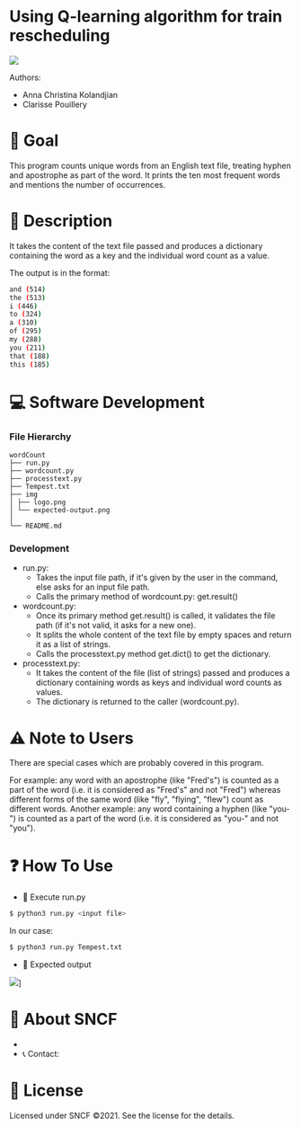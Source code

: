 # Using Q-learning algorithm for train rescheduling

[![](./img/logo.png)](https://)

Authors:
 - Anna Christina Kolandjian
 - Clarisse Pouillery
 
# 🎯 Goal
This program counts unique words from an English text file, treating hyphen and apostrophe 
as part of the word. It prints the ten most frequent words and mentions the number of 
occurrences.

# 📝 Description 
It takes the content of the text file passed and produces a dictionary
containing the word as a key and the individual word count as a value.

The output is in the format:

```bash
and (514)
the (513)
i (446)
to (324)
a (310)
of (295)
my (288)
you (211)
that (188)
this (185)
```

# 💻 Software Development
### File Hierarchy
```
wordCount
├── run.py
├── wordcount.py
├── processtext.py
├── Tempest.txt
├── img
│ ├── logo.png
│ └── expected-output.png
│ 
└── README.md
```
### Development

- run.py: 
   - Takes the input file path, if it's given by the user in the command, else asks for an input file path.
   - Calls the primary method of wordcount.py: get.result() 
- wordcount.py:
   - Once its primary method get.result() is called, it validates the file path (if it's not valid, it asks for a new one). 
   - It splits the whole content of the text file by empty spaces and return it as a list of strings.
   - Calls the processtext.py method get.dict() to get the dictionary.
- processtext.py:
   - It takes the content of the file (list of strings) passed and produces a dictionary containing words as keys and individual word counts as values.
   - The dictionary is returned to the caller (wordcount.py).

# ⚠️ Note to Users

There are special cases which are probably covered in this program.

For example: any word with an apostrophe (like "Fred's") is counted as a part of the word (i.e. it is considered as "Fred's" and not "Fred") whereas different forms of the same word (like "fly", "flying", "flew") count as different words.
Another example: any word containing a hyphen (like "you-") is counted as a part of the word (i.e. it is considered as "you-" and not "you").

# ❓ How To Use

* 🏃 Execute run.py
```bash
$ python3 run.py <input file>
```
In our case:
```bash
$ python3 run.py Tempest.txt
```
* 🏁 Expected output

![](./img/expected-output.png)]

# 📙 About SNCF
- 
- 📞 Contact:


# 📃 License

Licensed under SNCF ©2021. See the license for the details.
